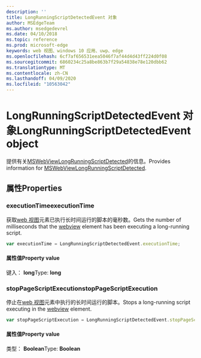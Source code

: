 ```yaml
---
description: ''
title: LongRunningScriptDetectedEvent 对象
author: MSEdgeTeam
ms.author: msedgedevrel
ms.date: 04/10/2018
ms.topic: reference
ms.prod: microsoft-edge
keywords: web 视图、windows 10 应用、uwp、edge
ms.openlocfilehash: 6cf7af656531eea5046f7af44d4d43ff224d0f08
ms.sourcegitcommit: 6860234c25a8be863b7f29a54838e78e120dbb62
ms.translationtype: MT
ms.contentlocale: zh-CN
ms.lasthandoff: 04/09/2020
ms.locfileid: "10563042"
---
```

# <span data-ttu-id="af569-103">LongRunningScriptDetectedEvent 对象</span><span class="sxs-lookup"><span data-stu-id="af569-103">LongRunningScriptDetectedEvent object</span></span>

<span data-ttu-id="af569-104">提供有关[MSWebViewLongRunningScriptDetected](../webview.md#mswebviewlongrunningscriptdetected)的信息。</span><span class="sxs-lookup"><span data-stu-id="af569-104">Provides information for [MSWebViewLongRunningScriptDetected](../webview.md#mswebviewlongrunningscriptdetected).</span></span>

## <span data-ttu-id="af569-105">属性</span><span class="sxs-lookup"><span data-stu-id="af569-105">Properties</span></span>

### <span data-ttu-id="af569-106">executionTime</span><span class="sxs-lookup"><span data-stu-id="af569-106">executionTime</span></span>

<span data-ttu-id="af569-107">获取[web 视图](../webview.md)元素已执行长时间运行的脚本的毫秒数。</span><span class="sxs-lookup"><span data-stu-id="af569-107">Gets the number of milliseconds that the [webview](../webview.md) element has been executing a long-running script.</span></span>

```js
var executionTime = LongRunningScriptDetectedEvent.executionTime;
```

#### <span data-ttu-id="af569-108">属性值</span><span class="sxs-lookup"><span data-stu-id="af569-108">Property value</span></span>
<span data-ttu-id="af569-109">键入： **long**</span><span class="sxs-lookup"><span data-stu-id="af569-109">Type: **long**</span></span>

### <span data-ttu-id="af569-110">stopPageScriptExecution</span><span class="sxs-lookup"><span data-stu-id="af569-110">stopPageScriptExecution</span></span>
<span data-ttu-id="af569-111">停止在[web 视图](../webview.md)元素中执行的长时间运行的脚本。</span><span class="sxs-lookup"><span data-stu-id="af569-111">Stops a long-running script executing in the [webview](../webview.md) element.</span></span>

```js
var stopPageScriptExecution = LongRunningScriptDetectedEvent.stopPageScriptExecution;
```

#### <span data-ttu-id="af569-112">属性值</span><span class="sxs-lookup"><span data-stu-id="af569-112">Property value</span></span>
<span data-ttu-id="af569-113">类型： **Boolean**</span><span class="sxs-lookup"><span data-stu-id="af569-113">Type: **Boolean**</span></span>